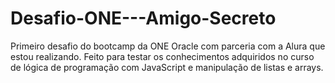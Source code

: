 # Desafio-ONE---Amigo-Secreto
Primeiro desafio do bootcamp da ONE Oracle com parceria com a Alura que estou realizando. Feito para testar os conhecimentos adquiridos no curso de lógica de programação com JavaScript e manipulação de listas e arrays.

